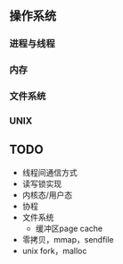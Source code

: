 ## 操作系统

### 进程与线程

### 内存

### 文件系统

### UNIX



## TODO

- 线程间通信方式
- 读写锁实现
- 内核态/用户态
- 协程
- 文件系统
  - 缓冲区page cache
- 零拷贝，mmap，sendfile
- unix fork，malloc